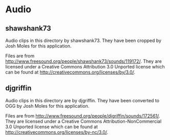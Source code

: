 Audio
=====

shawshank73
-----------
Audio clips in this directory by shawshank73. They have been cropped by Josh Moles for this application.

Files are from http://www.freesound.org/people/shawshank73/sounds/119172/. They are licensed under a Creative Commons Attribution 3.0 Unported license which can be found at http://creativecommons.org/licenses/by/3.0/.

djgriffin
---------
Audio clips in this directory are by djgriffin. They have been converted to OGG by Josh Moles for this application.

Files are from http://www.freesound.org/people/djgriffin/sounds/172561/. They are licensed under a Creative Commons Attribution-NonCommercial 3.0 Unported license which can be found at http://creativecommons.org/licenses/by-nc/3.0/.
